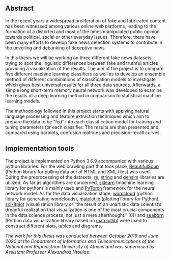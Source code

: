 ## Abstract
In the recent years a widespread proliferation of fake and fabricated content has been witnessed among various online web platforms, leading to the formation of a distorted and most of the times manipulated public opinion towards political, social or other everyday issues. Therefore, there have been many efforts to develop fake news detection systems to contribute in the unveiling and debunking of deceptive news.

In this thesis we will be working on three different fake news datasets, trying to spot the linguistic differences between fake and truthful articles providing a visualization of the results. The aim of the project is to compare five different machine learning classifiers as well as to develop an ensemble method of different combinations of classification models to investigate which gives best universal results for all three data sources. Afterwards, a simple long short-term memory neural network was developed to examine the results of a deep learning method in comparison to statistical machine learning models.

The methodology followed in this project starts with applying natural language processing and feature extraction techniques which aim to prepare the data to be “fed” into each classification model for training and tuning parameters for each classifier. The results are then presented and compared using barplots, confusion matrices and precision–recall curves.

## Implementation tools

The project is implemented on Python 3.6.9 accompanied with various python libraries. For the web crawling part that took place, [BeautifulSoup](https://www.crummy.com/software/BeautifulSoup/bs4/doc/) (Python library for pulling data out of HTML and XML files) was used. During the preprocessing of the datasets, [re](https://docs.python.org/3/library/re.html), [string](https://docs.python.org/3/library/string.html) and [gensim](https://pypi.org/project/gensim/) libraries are utilized. As far as algorithms are concerned, [sklearn](https://pypi.org/project/gensim/) (machine learning library for python) is mainly used and [PyTorch](https://pytorch.org/) framework for the neural network model. As for the data visualization stage, [wordcloud](https://pypi.org/project/wordcloud/) (python library for generating wordclouds), [matplotlib](https://matplotlib.org/) (plotting library for Python),  [scikitplot](https://scikit-plot.readthedocs.io/en/stable/) (visualization library or “the result of an unartistic data scientist’s dreadful realization that visualization is one of the most crucial components in the data science process, not just a mere afterthought.” [6]) and [seaborn](https://seaborn.pydata.org/) (Python data visualization library based on [matplotlib](https://matplotlib.org/)) were used to construct different plots, tables and diagrams.

*The work for this thesis was conducted between October 2019 and June 2020 at the Department of Informatics and Telecommunications of the National and Kapodistrian University of Athens and was supervised by Assistant Professor Alexandros Ntoulas.*
